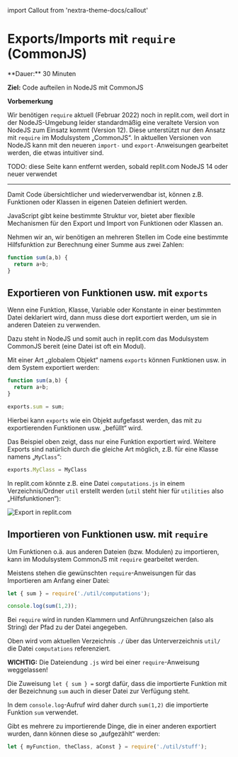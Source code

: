 import Callout from 'nextra-theme-docs/callout'

# Exports/Imports mit `require` (CommonJS)

<Callout>
  **Dauer:** 30 Minuten
  
  **Ziel:** Code aufteilen in NodeJS mit CommonJS
</Callout>

**Vorbemerkung**

Wir benötigen `require` aktuell (Februar 2022) 
noch in replit.com, weil dort in der NodeJS-Umgebung 
leider standardmäßig eine veraltete Version von 
NodeJS zum Einsatz kommt (Version 12). Diese 
unterstützt nur den Ansatz mit `require` im
Modulsystem „CommonJS“. In aktuellen Versionen 
von NodeJS kann mit den neueren `import-` und 
`export-`Anweisungen gearbeitet werden, die etwas 
intuitiver sind. 

TODO: diese Seite kann entfernt werden, sobald
replit.com NodeJS 14 oder neuer verwendet

---

Damit Code übersichtlicher und wiederverwendbar 
ist, können z.B. Funktionen oder Klassen in 
eigenen Dateien definiert werden.

JavaScript gibt keine bestimmte Struktur vor, bietet 
aber flexible Mechanismen für den Export und Import 
von Funktionen oder Klassen an.

Nehmen wir an, wir benötigen an mehreren Stellen 
im Code eine bestimmte Hilfsfunktion zur Berechnung 
einer Summe aus zwei Zahlen: 

```js
function sum(a,b) {
  return a+b;
}
```

## Exportieren von Funktionen usw. mit `exports`

Wenn eine Funktion, Klasse, Variable oder 
Konstante in einer bestimmten Datei deklariert 
wird, dann muss diese dort exportiert werden, um
sie in anderen Dateien zu verwenden.

Dazu steht in NodeJS und somit auch in replit.com 
das Modulsystem CommonJS bereit (eine Datei ist 
oft ein Modul).

Mit einer Art „globalem Objekt“ namens `exports`
können Funktionen usw. in dem System exportiert werden: 

```js
function sum(a,b) {
  return a+b;
}

exports.sum = sum;
```

Hierbei kann `exports` wie ein Objekt aufgefasst 
werden, das mit zu exportierenden Funktionen usw. „befüllt“ wird.

Das Beispiel oben zeigt, dass nur eine Funktion 
exportiert wird. Weitere Exports sind natürlich 
durch die gleiche Art möglich, z.B. für eine
Klasse namens „`MyClass`“:

```js
exports.MyClass = MyClass
```

 In replit.com könnte z.B. eine Datei 
 `computations.js` in einem Verzeichnis/Ordner 
 `util` erstellt werden (`util` steht hier 
 für `utilities` also „Hilfsfunktionen“):

![Export in replit.com](/images/prog/repl_export.png)

## Importieren von Funktionen usw. mit `require`

Um Funktionen o.ä. aus anderen Dateien (bzw. Modulen)
zu importieren, kann im Modulsystem CommonJS mit
`require` gearbeitet werden.

Meistens stehen die gewünschten `require`-Anweisungen
für das Importieren am Anfang einer Datei: 

```js
let { sum } = require('./util/computations');

console.log(sum(1,2));
```

Bei `require` wird in runden Klammern und 
Anführungszeichen (also als String) der Pfad zu 
der Datei angegeben.

Oben wird vom aktuellen Verzeichnis `./` über das 
Unterverzeichnis `util/` die Datei `computations` 
referenziert.

 **WICHTIG:** Die Dateiendung `.js` wird bei 
 einer `require`-Anweisung weggelassen! 

Die Zuweisung `let { sum } =` sorgt dafür, dass 
die importierte Funktion mit der Bezeichnung `sum`
auch in dieser Datei zur Verfügung steht.

In dem `console.log`-Aufruf wird daher durch 
`sum(1,2)` die importierte Funktion `sum` verwendet.

Gibt es mehrere zu importierende Dinge, die in einer 
anderen exportiert wurden, dann können diese so 
„aufgezählt“ werden: 

```js
let { myFunction, theClass, aConst } = require('./util/stuff');
```

